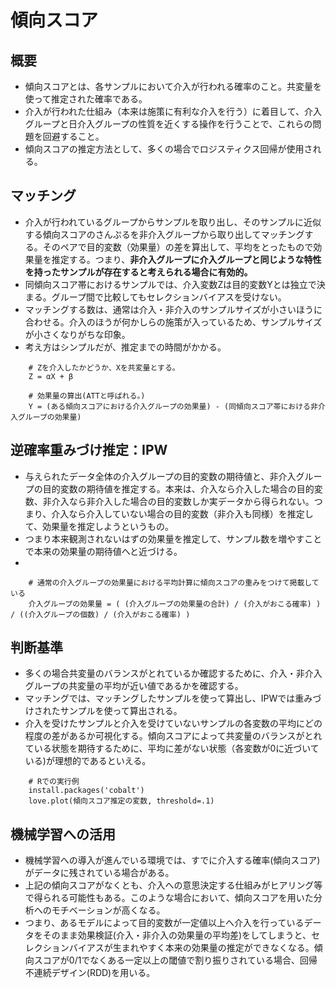 # 傾向スコア

## 概要

- 傾向スコアとは、各サンプルにおいて介入が行われる確率のこと。共変量を使って推定された確率である。
- 介入が行われた仕組み（本来は施策に有利な介入を行う）に着目して、介入グループと日介入グループの性質を近くする操作を行うことで、これらの問題を回避すること。
- 傾向スコアの推定方法として、多くの場合でロジスティクス回帰が使用される。

## マッチング

- 介入が行われているグループからサンプルを取り出し、そのサンプルに近似する傾向スコアのさんぷるを非介入グループから取り出してマッチングする。そのペアで目的変数（効果量）の差を算出して、平均をとったもので効果量を推定する。つまり、**非介入グループに介入グループと同じような特性を持ったサンプルが存在すると考えられる場合に有効的。**
- 同傾向スコア帯におけるサンプルでは、介入変数Zは目的変数Yとは独立で決まる。グループ間で比較してもセレクションバイアスを受けない。
- マッチングする数は、通常は介入・非介入のサンプルサイズが小さいほうに合わせる。介入のほうが何かしらの施策が入っているため、サンプルサイズが小さくなりがちな印象。
- 考え方はシンプルだが、推定までの時間がかかる。

```
    # Zを介入したかどうか、Xを共変量とする。
    Z = αX + β

    # 効果量の算出(ATTと呼ばれる。)
    Y = (ある傾向スコアにおける介入グループの効果量) - (同傾向スコア帯における非介入グループの効果量)
```

## 逆確率重みづけ推定：IPW

- 与えられたデータ全体の介入グループの目的変数の期待値と、非介入グループの目的変数の期待値を推定する。本来は、介入なら介入した場合の目的変数、非介入なら非介入した場合の目的変数しか実データから得られない。つまり、介入なら介入していない場合の目的変数（非介入も同様）を推定して、効果量を推定しようというもの。
- つまり本来観測されないはずの効果量を推定して、サンプル数を増やすことで本来の効果量の期待値へと近づける。
- 

```
    # 通常の介入グループの効果量における平均計算に傾向スコアの重みをつけて掲載している
    介入グループの効果量 = ( (介入グループの効果量の合計) / (介入がおこる確率) ) / ((介入グループの個数) / (介入がおこる確率) )

```


## 判断基準
- 多くの場合共変量のバランスがとれているか確認するために、介入・非介入グループの共変量の平均が近い値であるかを確認する。
- マッチングでは、マッチングしたサンプルを使って算出し、IPWでは重みづけされたサンプルを使って算出される。
- 介入を受けたサンプルと介入を受けていないサンプルの各変数の平均にどの程度の差があるか可視化する。傾向スコアによって共変量のバランスがとれている状態を期待するために、平均に差がない状態（各変数が0に近づいている)が理想的であるといえる。

```
    # Rでの実行例
    install.packages('cobalt')
    love.plot(傾向スコア推定の変数, threshold=.1)
```


## 機械学習への活用

- 機械学習への導入が進んでいる環境では、すでに介入する確率(傾向スコア)がデータに残されている場合がある。
- 上記の傾向スコアがなくとも、介入への意思決定する仕組みがヒアリング等で得られる可能性もある。このような場合において、傾向スコアを用いた分析へのモチベーションが高くなる。
- つまり、あるモデルによって目的変数が一定値以上へ介入を行っているデータをそのまま効果検証(介入・非介入の効果量の平均差)をしてしまうと、セレクションバイアスが生まれやすく本来の効果量の推定ができなくなる。傾向スコアが0/1でなくある一定以上の閾値で割り振りされている場合、回帰不連続デザイン(RDD)を用いる。



